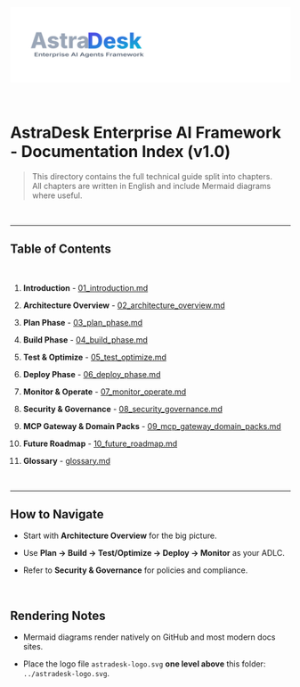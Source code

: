 ![AstraDesk](../assets/astradesk-logo.svg)

<br>

# AstraDesk Enterprise AI Framework - Documentation Index (v1.0)


> This directory contains the full technical guide split into chapters.  
> All chapters are written in English and include Mermaid diagrams where useful.

<br>

---

## Table of Contents

<br>

1. **Introduction** - [01_introduction.md](01_introduction.md)  

2. **Architecture Overview** - [02_architecture_overview.md](02_architecture_overview.md)  

3. **Plan Phase** - [03_plan_phase.md](03_plan_phase.md)  

4. **Build Phase** - [04_build_phase.md](04_build_phase.md)  

5. **Test & Optimize** - [05_test_optimize.md](05_test_optimize.md)  

6. **Deploy Phase** - [06_deploy_phase.md](06_deploy_phase.md)  

7. **Monitor & Operate** - [07_monitor_operate.md](07_monitor_operate.md)  

8. **Security & Governance** - [08_security_governance.md](08_security_governance.md)  

9. **MCP Gateway & Domain Packs** - [09_mcp_gateway_domain_packs.md](09_mcp_gateway_domain_packs.md)  

10. **Future Roadmap** - [10_future_roadmap.md](10_future_roadmap.md)  

11. **Glossary** - [glossary.md](glossary.md)

<br>

---

## How to Navigate

- Start with **Architecture Overview** for the big picture.

- Use **Plan → Build → Test/Optimize → Deploy → Monitor** as your ADLC.

- Refer to **Security & Governance** for policies and compliance.

<br>

## Rendering Notes

- Mermaid diagrams render natively on GitHub and most modern docs sites.

- Place the logo file `astradesk-logo.svg` **one level above** this folder: `../astradesk-logo.svg`.

<br>